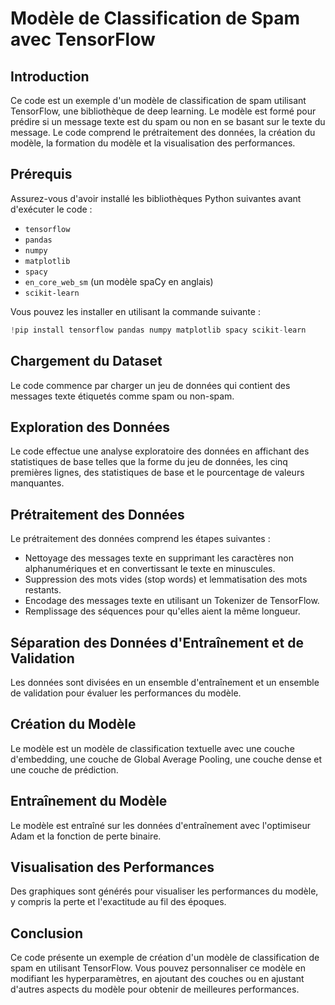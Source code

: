 # Modèle de Classification de Spam avec TensorFlow

## Introduction

Ce code est un exemple d'un modèle de classification de spam utilisant TensorFlow, une bibliothèque de deep learning. Le modèle est formé pour prédire si un message texte est du spam ou non en se basant sur le texte du message. Le code comprend le prétraitement des données, la création du modèle, la formation du modèle et la visualisation des performances.

## Prérequis

Assurez-vous d'avoir installé les bibliothèques Python suivantes avant d'exécuter le code :

- `tensorflow`
- `pandas`
- `numpy`
- `matplotlib`
- `spacy`
- `en_core_web_sm` (un modèle spaCy en anglais)
- `scikit-learn`

Vous pouvez les installer en utilisant la commande suivante :

```python
!pip install tensorflow pandas numpy matplotlib spacy scikit-learn
```

## Chargement du Dataset

Le code commence par charger un jeu de données qui contient des messages texte étiquetés comme spam ou non-spam.

## Exploration des Données

Le code effectue une analyse exploratoire des données en affichant des statistiques de base telles que la forme du jeu de données, les cinq premières lignes, des statistiques de base et le pourcentage de valeurs manquantes.

## Prétraitement des Données

Le prétraitement des données comprend les étapes suivantes :

- Nettoyage des messages texte en supprimant les caractères non alphanumériques et en convertissant le texte en minuscules.
- Suppression des mots vides (stop words) et lemmatisation des mots restants.
- Encodage des messages texte en utilisant un Tokenizer de TensorFlow.
- Remplissage des séquences pour qu'elles aient la même longueur.

## Séparation des Données d'Entraînement et de Validation

Les données sont divisées en un ensemble d'entraînement et un ensemble de validation pour évaluer les performances du modèle.

## Création du Modèle

Le modèle est un modèle de classification textuelle avec une couche d'embedding, une couche de Global Average Pooling, une couche dense et une couche de prédiction.

## Entraînement du Modèle

Le modèle est entraîné sur les données d'entraînement avec l'optimiseur Adam et la fonction de perte binaire.

## Visualisation des Performances

Des graphiques sont générés pour visualiser les performances du modèle, y compris la perte et l'exactitude au fil des époques.

## Conclusion

Ce code présente un exemple de création d'un modèle de classification de spam en utilisant TensorFlow. Vous pouvez personnaliser ce modèle en modifiant les hyperparamètres, en ajoutant des couches ou en ajustant d'autres aspects du modèle pour obtenir de meilleures performances.
